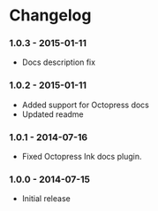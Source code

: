 # Changelog

### 1.0.3 - 2015-01-11

- Docs description fix

### 1.0.2 - 2015-01-11

- Added support for Octopress docs
- Updated readme

### 1.0.1 - 2014-07-16

- Fixed Octopress Ink docs plugin.

### 1.0.0 - 2014-07-15

- Initial release
